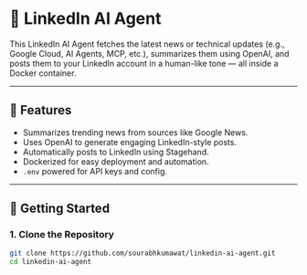 # 🤖 LinkedIn AI Agent

This LinkedIn AI Agent fetches the latest news or technical updates (e.g., Google Cloud, AI Agents, MCP, etc.), summarizes them using OpenAI, and posts them to your LinkedIn account in a human-like tone — all inside a Docker container.

---

## 🧠 Features

-   Summarizes trending news from sources like Google News.
-   Uses OpenAI to generate engaging LinkedIn-style posts.
-   Automatically posts to LinkedIn using Stagehand.
-   Dockerized for easy deployment and automation.
-   `.env` powered for API keys and config.

---

## 🚀 Getting Started

### 1. Clone the Repository

```bash
git clone https://github.com/sourabhkumawat/linkedin-ai-agent.git
cd linkedin-ai-agent
```
